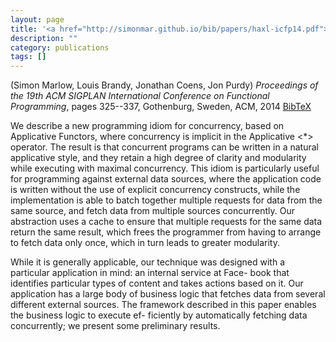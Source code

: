 ```yaml
---
layout: page
title: '<a href="http://simonmar.github.io/bib/papers/haxl-icfp14.pdf">There is No Fork: An Abstraction for Efficient, Concurrent, and Concise Data Access</a>'
description: ""
category: publications
tags: []
---
```

(Simon Marlow, Louis Brandy, Jonathan Coens, Jon Purdy) *Proceedings of the 19th ACM SIGPLAN International Conference on Functional Programming*, pages 325--337, Gothenburg, Sweden, ACM, 2014 <a href="nofork-2014.bib">BibTeX</a>

We describe a new programming idiom for concurrency, based on
Applicative Functors, where concurrency is implicit in the Applicative
<*> operator. The result is that concurrent programs can be written in
a natural applicative style, and they retain a high degree of clarity
and modularity while executing with maximal concurrency. This idiom
is particularly useful for programming against external data sources,
where the application code is written without the use of explicit
concurrency constructs, while the implementation is able to batch
together multiple requests for data from the same source, and fetch
data from multiple sources concurrently.  Our abstraction uses a cache
to ensure that multiple requests for the same data return the same
result, which frees the programmer from having to arrange to fetch
data only once, which in turn leads to greater modularity.

While it is generally applicable, our technique was designed
with a particular application in mind: an internal service at Face-
book that identifies particular types of content and takes actions
based on it. Our application has a large body of business logic that
fetches data from several different external sources. The framework
described in this paper enables the business logic to execute ef-
ficiently by automatically fetching data concurrently; we present
some preliminary results.
